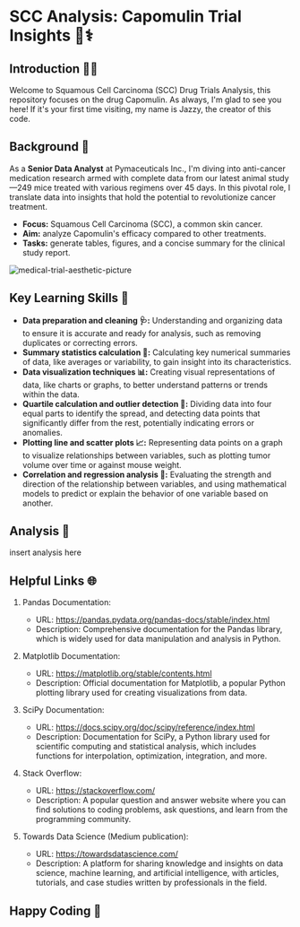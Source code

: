 # SCC Analysis: Capomulin Trial Insights 💉⚕️

## Introduction 👩‍⚕️
Welcome to Squamous Cell Carcinoma (SCC) Drug Trials Analysis, this repository focuses on the drug Capomulin. As always, I'm glad to see you here! If it's your first time visiting, my name is Jazzy, the creator of this code. 

## Background 🧪
As a **Senior Data Analyst** at Pymaceuticals Inc., I'm diving into anti-cancer medication research armed with complete data from our latest animal study—249 mice treated with various regimens over 45 days. In this pivotal role, I translate data into insights that hold the potential to revolutionize cancer treatment.
- **Focus:** Squamous Cell Carcinoma (SCC), a common skin cancer.
- **Aim:** analyze Capomulin's efficacy compared to other treatments.
- **Tasks:** generate tables, figures, and a concise summary for the clinical study report.

![medical-trial-aesthetic-picture](https://images.unsplash.com/photo-1532187863486-abf9dbad1b69?q=80&w=600&auto=format&fit=crop&ixlib=rb-4.0.3&ixid=M3wxMjA3fDB8MHxwaG90by1wYWdlfHx8fGVufDB8fHx8fA%3D%3D) 


## Key Learning Skills 🧫
- **Data preparation and cleaning 🩺:** Understanding and organizing data to ensure it is accurate and ready for analysis, such as removing duplicates or correcting errors.
- **Summary statistics calculation 🧾:** Calculating key numerical summaries of data, like averages or variability, to gain insight into its characteristics.
- **Data visualization techniques 📊:** Creating visual representations of data, like charts or graphs, to better understand patterns or trends within the data.
- **Quartile calculation and outlier detection 🔎:** Dividing data into four equal parts to identify the spread, and detecting data points that significantly differ from the rest, potentially indicating errors or anomalies.
- **Plotting line and scatter plots 📈:** Representing data points on a graph to visualize relationships between variables, such as plotting tumor volume over time or against mouse weight.
- **Correlation and regression analysis 🧠:** Evaluating the strength and direction of the relationship between variables, and using mathematical models to predict or explain the behavior of one variable based on another.

## Analysis 💊
insert analysis here 

## Helpful Links 🌐
1. Pandas Documentation:
    - URL: https://pandas.pydata.org/pandas-docs/stable/index.html
    - Description: Comprehensive documentation for the Pandas library, which is widely used for data manipulation and analysis in Python.

2. Matplotlib Documentation:
    - URL: https://matplotlib.org/stable/contents.html
    - Description: Official documentation for Matplotlib, a popular Python plotting library used for creating visualizations from data.

3. SciPy Documentation:
    - URL: https://docs.scipy.org/doc/scipy/reference/index.html
    - Description: Documentation for SciPy, a Python library used for scientific computing and statistical analysis, which includes functions for interpolation, optimization, integration, and more.

4. Stack Overflow:
    - URL: https://stackoverflow.com/
    - Description: A popular question and answer website where you can find solutions to coding problems, ask questions, and learn from the programming community.

5. Towards Data Science (Medium publication):
    - URL: https://towardsdatascience.com/
    - Description: A platform for sharing knowledge and insights on data science, machine learning, and artificial intelligence, with articles, tutorials, and case studies written by professionals in the field.


## Happy Coding 🎉
